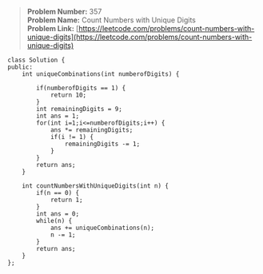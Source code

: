 > **Problem Number:** 357 <br>
> **Problem Name:** Count Numbers with Unique Digits <br>
> **Problem Link:** [https://leetcode.com/problems/count-numbers-with-unique-digits](https://leetcode.com/problems/count-numbers-with-unique-digits) <br>

    class Solution {
    public:
        int uniqueCombinations(int numberofDigits) {

            if(numberofDigits == 1) {
                return 10;
            }
            int remainingDigits = 9;
            int ans = 1;
            for(int i=1;i<=numberofDigits;i++) {
                ans *= remainingDigits;
                if(i != 1) {
                    remainingDigits -= 1;
                }
            }
            return ans;
        }

        int countNumbersWithUniqueDigits(int n) {
            if(n == 0) {
                return 1;
            }
            int ans = 0;
            while(n) {
                ans += uniqueCombinations(n);
                n -= 1;
            }
            return ans;
        }
    };